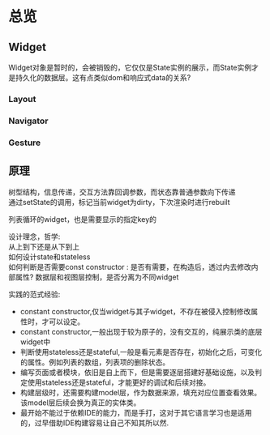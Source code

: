 # 总览

## Widget

Widget对象是暂时的，会被销毁的，它仅仅是State实例的展示，而State实例才是持久化的数据层。这有点类似dom和响应式data的关系?  


### Layout

### Navigator

### Gesture

## 原理

树型结构，信息传递，交互方法靠回调参数，而状态靠普通参数向下传递  
通过setState的调用，标记当前widget为dirty，下次渲染时进行rebuilt

列表循环的widget，也是需要显示的指定key的  

设计理念，哲学:  
从上到下还是从下到上  
如何设计state和stateless  
如何判断是否需要const constructor : 是否有需要，在构造后，透过内去修改内部属性? 
数据层和视图层控制，是否分离为不同widget   



实践的范式经验:  
* constant constructor,仅当widget与其子widget，不存在被侵入控制修改属性时，才可以设定。  
* constant constructor,一般出现于较为原子的，没有交互的，纯展示类的底层widget中
* 判断使用stateless还是stateful,一般是看元素是否存在，初始化之后，可变化的属性。例如列表的数组，列表项的删除状态。
* 编写页面或者模块，依旧是自上而下，但是需要逐层搭建好基础设施，以及判定使用stateless还是stateful，才能更好的调试和后续对接。
* 构建层级时，还需要构建model层，作为数据来源，填充对应位置查看效果。该model层后续会换为真正的实体类。
* 最开始不能过于依赖IDE的能力，而是手打，这对于其它语言学习也是适用的，过早借助IDE构建容易让自己不知其所以然.